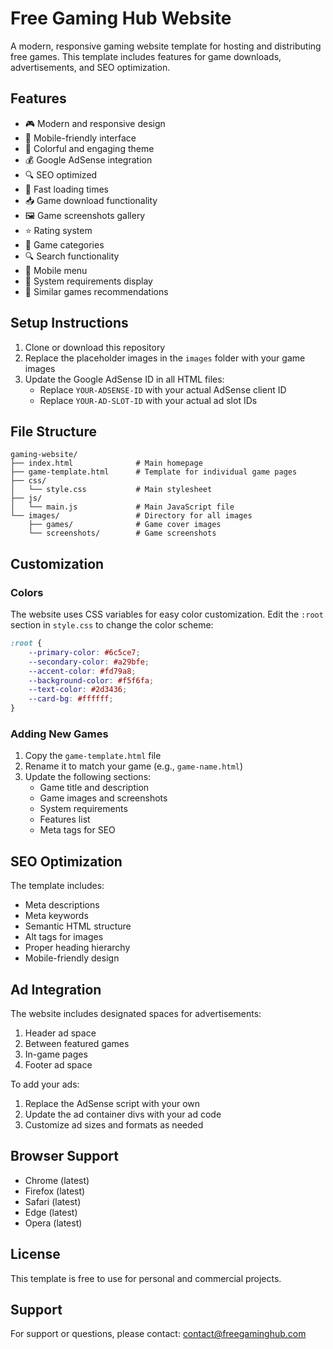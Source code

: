 # Free Gaming Hub Website

A modern, responsive gaming website template for hosting and distributing free games. This template includes features for game downloads, advertisements, and SEO optimization.

## Features

- 🎮 Modern and responsive design
- 📱 Mobile-friendly interface
- 🎨 Colorful and engaging theme
- 💰 Google AdSense integration
- 🔍 SEO optimized
- 🚀 Fast loading times
- 📥 Game download functionality
- 🖼️ Game screenshots gallery
- ⭐ Rating system
- 🔖 Game categories
- 🔍 Search functionality
- 📱 Mobile menu
- 💾 System requirements display
- 🎯 Similar games recommendations

## Setup Instructions

1. Clone or download this repository
2. Replace the placeholder images in the `images` folder with your game images
3. Update the Google AdSense ID in all HTML files:
   - Replace `YOUR-ADSENSE-ID` with your actual AdSense client ID
   - Replace `YOUR-AD-SLOT-ID` with your actual ad slot IDs

## File Structure

```
gaming-website/
├── index.html              # Main homepage
├── game-template.html      # Template for individual game pages
├── css/
│   └── style.css           # Main stylesheet
├── js/
│   └── main.js             # Main JavaScript file
└── images/                 # Directory for all images
    ├── games/              # Game cover images
    └── screenshots/        # Game screenshots
```

## Customization

### Colors
The website uses CSS variables for easy color customization. Edit the `:root` section in `style.css` to change the color scheme:

```css
:root {
    --primary-color: #6c5ce7;
    --secondary-color: #a29bfe;
    --accent-color: #fd79a8;
    --background-color: #f5f6fa;
    --text-color: #2d3436;
    --card-bg: #ffffff;
}
```

### Adding New Games
1. Copy the `game-template.html` file
2. Rename it to match your game (e.g., `game-name.html`)
3. Update the following sections:
   - Game title and description
   - Game images and screenshots
   - System requirements
   - Features list
   - Meta tags for SEO

## SEO Optimization

The template includes:
- Meta descriptions
- Meta keywords
- Semantic HTML structure
- Alt tags for images
- Proper heading hierarchy
- Mobile-friendly design

## Ad Integration

The website includes designated spaces for advertisements:
1. Header ad space
2. Between featured games
3. In-game pages
4. Footer ad space

To add your ads:
1. Replace the AdSense script with your own
2. Update the ad container divs with your ad code
3. Customize ad sizes and formats as needed

## Browser Support

- Chrome (latest)
- Firefox (latest)
- Safari (latest)
- Edge (latest)
- Opera (latest)

## License

This template is free to use for personal and commercial projects.

## Support

For support or questions, please contact: contact@freegaminghub.com 